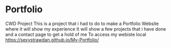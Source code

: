 # Portfolio
 CWD Project 
 This is a project that i had to do to make a Portfolio Website where it will show my experience
 It will show a few projects that i have done and a contact page to get a hold of me
To access my webiste local https://sexystrawdan.github.io/My-Portfolio/
